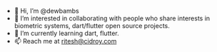 - 👋 Hi, I’m @dewbambs
- 👀 I’m interested in collaborating with people who share interests in biometric systems, dart/flutter open source projects. 
- 🌱 I’m currently learning dart, flutter.
- 📫 Reach me at ritesh@cidroy.com

<!---
dewbambs/dewbambs is a ✨ special ✨ repository because its `README.md` (this file) appears on your GitHub profile.
You can click the Preview link to take a look at your changes.
--->

